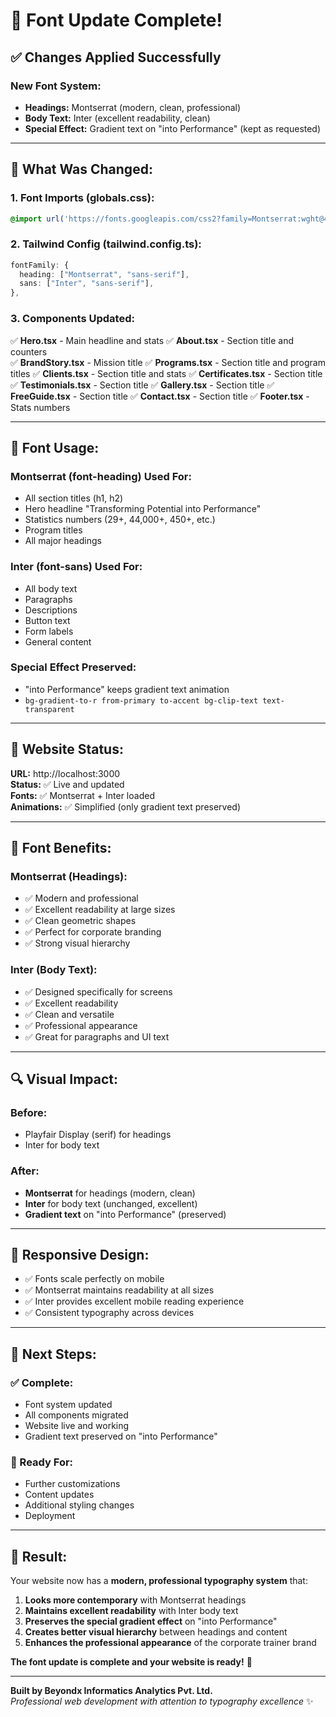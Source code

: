 # 🎨 **Font Update Complete!**

## ✅ **Changes Applied Successfully**

### **New Font System:**
- **Headings:** Montserrat (modern, clean, professional)
- **Body Text:** Inter (excellent readability, clean)
- **Special Effect:** Gradient text on "into Performance" (kept as requested)

---

## 🔄 **What Was Changed:**

### **1. Font Imports (globals.css):**
```css
@import url('https://fonts.googleapis.com/css2?family=Montserrat:wght@400;500;600;700;800&family=Inter:wght@300;400;500;600;700&display=swap');
```

### **2. Tailwind Config (tailwind.config.ts):**
```typescript
fontFamily: {
  heading: ["Montserrat", "sans-serif"],
  sans: ["Inter", "sans-serif"],
},
```

### **3. Components Updated:**
✅ **Hero.tsx** - Main headline and stats
✅ **About.tsx** - Section title and counters  
✅ **BrandStory.tsx** - Mission title
✅ **Programs.tsx** - Section title and program titles
✅ **Clients.tsx** - Section title and stats
✅ **Certificates.tsx** - Section title
✅ **Testimonials.tsx** - Section title
✅ **Gallery.tsx** - Section title
✅ **FreeGuide.tsx** - Section title
✅ **Contact.tsx** - Section title
✅ **Footer.tsx** - Stats numbers

---

## 🎯 **Font Usage:**

### **Montserrat (font-heading) Used For:**
- All section titles (h1, h2)
- Hero headline "Transforming Potential into Performance"
- Statistics numbers (29+, 44,000+, 450+, etc.)
- Program titles
- All major headings

### **Inter (font-sans) Used For:**
- All body text
- Paragraphs
- Descriptions
- Button text
- Form labels
- General content

### **Special Effect Preserved:**
- "into Performance" keeps gradient text animation
- `bg-gradient-to-r from-primary to-accent bg-clip-text text-transparent`

---

## 🚀 **Website Status:**

**URL:** http://localhost:3000  
**Status:** ✅ Live and updated  
**Fonts:** ✅ Montserrat + Inter loaded  
**Animations:** ✅ Simplified (only gradient text preserved)

---

## 🎨 **Font Benefits:**

### **Montserrat (Headings):**
- ✅ Modern and professional
- ✅ Excellent readability at large sizes
- ✅ Clean geometric shapes
- ✅ Perfect for corporate branding
- ✅ Strong visual hierarchy

### **Inter (Body Text):**
- ✅ Designed specifically for screens
- ✅ Excellent readability
- ✅ Clean and versatile
- ✅ Professional appearance
- ✅ Great for paragraphs and UI text

---

## 🔍 **Visual Impact:**

### **Before:**
- Playfair Display (serif) for headings
- Inter for body text

### **After:**
- **Montserrat** for headings (modern, clean)
- **Inter** for body text (unchanged, excellent)
- **Gradient text** on "into Performance" (preserved)

---

## 📱 **Responsive Design:**
- ✅ Fonts scale perfectly on mobile
- ✅ Montserrat maintains readability at all sizes
- ✅ Inter provides excellent mobile reading experience
- ✅ Consistent typography across devices

---

## 🎯 **Next Steps:**

### **✅ Complete:**
- Font system updated
- All components migrated
- Website live and working
- Gradient text preserved on "into Performance"

### **🔄 Ready For:**
- Further customizations
- Content updates
- Additional styling changes
- Deployment

---

## 🎊 **Result:**

Your website now has a **modern, professional typography system** that:

1. **Looks more contemporary** with Montserrat headings
2. **Maintains excellent readability** with Inter body text
3. **Preserves the special gradient effect** on "into Performance"
4. **Creates better visual hierarchy** between headings and content
5. **Enhances the professional appearance** of the corporate trainer brand

**The font update is complete and your website is ready!** 🚀

---

**Built by Beyondx Informatics Analytics Pvt. Ltd.**  
*Professional web development with attention to typography excellence* ✨










